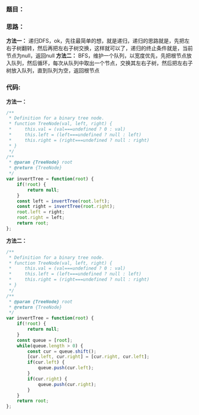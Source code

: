 ### **题目：**


### **思路：** 
**方法一：** 递归DFS，ok，先往最简单的想，就是递归，递归的思路就是，先把左右子树翻转，然后再把左右子树交换，这样就可以了，递归的终止条件就是，当前节点为null，返回null
**方法二：** BFS，维护一个队列，以宽度优先，先把根节点放入队列，然后循环，每次从队列中取出一个节点，交换其左右子树，然后把左右子树放入队列，直到队列为空，返回根节点


### **代码:**
**方法一：**
```js
/**
 * Definition for a binary tree node.
 * function TreeNode(val, left, right) {
 *     this.val = (val===undefined ? 0 : val)
 *     this.left = (left===undefined ? null : left)
 *     this.right = (right===undefined ? null : right)
 * }
 */
/**
 * @param {TreeNode} root
 * @return {TreeNode}
 */
var invertTree = function(root) {
    if(!root) {
        return null;
    }
    const left = invertTree(root.left);
    const right = invertTree(root.right);
    root.left = right;
    root.right = left;
    return root;
};
```

**方法二：**
```js
/**
 * Definition for a binary tree node.
 * function TreeNode(val, left, right) {
 *     this.val = (val===undefined ? 0 : val)
 *     this.left = (left===undefined ? null : left)
 *     this.right = (right===undefined ? null : right)
 * }
 */
/**
 * @param {TreeNode} root
 * @return {TreeNode}
 */
var invertTree = function(root) {
    if(!root) {
        return null;
    }
    const queue = [root];
    while(queue.length > 0) {
        const cur = queue.shift();
        [cur.left, cur.right] = [cur.right, cur.left];
        if(cur.left) {
            queue.push(cur.left);
        }
        if(cur.right) {
            queue.push(cur.right);
        }
    }
    return root;
};
```